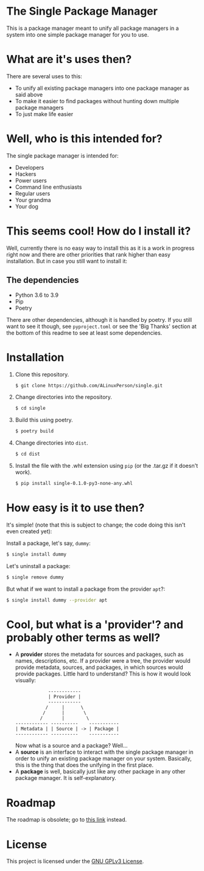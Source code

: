 # The Single Package Manager
This is a package manager meant to unify all package managers in a system into one simple package manager for you to use.

# What are it's uses then?
There are several uses to this:
 - To unify all existing package managers into one package manager as said above
 - To make it easier to find packages without hunting down multiple package managers
 - To just make life easier 
 
# Well, who is this intended for?
The single package manager is intended for:
 - Developers
 - Hackers
 - Power users
 - Command line enthusiasts
 - Regular users
 - Your grandma
 - Your dog
 
# This seems cool! How do I install it?
Well, currently there is no easy way to install this as it is a work in progress right now and there are other
priorities that rank higher than easy installation. But in case you still want to install it:

## The dependencies
 - Python 3.6 to 3.9
 - Pip
 - Poetry
 
There are other dependencies, although it is handled by poetry. If you still want to see it though, see `pyproject.toml`
or see the 'Big Thanks' section at the bottom of this readme to see at least some dependencies.

# Installation

1. Clone this repository.

   ```bash
   $ git clone https://github.com/ALinuxPerson/single.git
   ```
   
2. Change directories into the repository.

   ```bash
   $ cd single
   ```

2. Build this using poetry.

   ```bash
   $ poetry build
   ```
   
3. Change directories into `dist`.

   ```bash
   $ cd dist
   ```
   
4. Install the file with the .whl extension using `pip` (or the .tar.gz if it doesn't work).

   ```bash
   $ pip install single-0.1.0-py3-none-any.whl
   ```
   
# How easy is it to use then?
It's simple! (note that this is subject to change; the code doing this isn't even created yet):

Install a package, let's say, `dummy`:
```bash
$ single install dummy
```

Let's uninstall a package:
```bash
$ single remove dummy
```

But what if we want to install a package from the provider `apt`?:
```bash
$ single install dummy --provider apt
```

# Cool, but what is a 'provider'? and probably other terms as well?
- A **provider** stores the metadata for sources and packages, such as names, descriptions, etc. If a provider
  were a tree, the provider would provide metadata, sources, and packages, in which sources would provide packages.
  Little hard to understand? This is how it would look visually:
  ```
              ------------
              | Provider |
              ------------
             /     |      \
            /      |       \
           /       |        \
  ------------ ----------    -----------
  | Metadata | | Source | -> | Package |
  ------------ ----------    -----------
  ```
  Now what is a source and a package? Well...
- A **source** is an interface to interact with the single package manager in order to unify an existing package
  manager on your system. Basically, this is the thing that does the unifying in the first place.
- A **package** is well, basically just like any other package in any other package manager. It is self-explanatory.


# Roadmap
The roadmap is obsolete; go to [this link](https://github.com/ALinuxPerson/single/projects/1) instead.

# License
This project is licensed under the [GNU GPLv3 License](https://choosealicense.com/licenses/gpl-3.0/).


